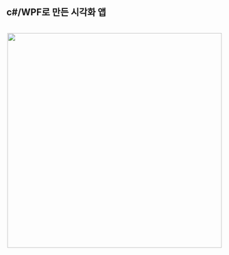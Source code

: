 <h2>c#/WPF로 만든 시각화 앱</h2>
<br/>
<div align=center> 
  <img src="https://user-images.githubusercontent.com/39451858/206253638-5bca0777-6f08-4636-aeb6-0ad5d65c200b.png"  width="500" height="500"/>
</div>
